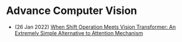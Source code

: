 # Advance Computer Vision

* (26 Jan 2022) [When Shift Operation Meets Vision Transformer: An Extremely Simple Alternative to Attention Mechanism](https://arxiv.org/abs/2201.10801)
